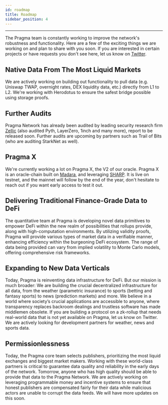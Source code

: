 ```yaml
---
id: roadmap
title: Roadmap
sidebar_position: 4
---
```


---

The Pragma team is constantly working to improve the network's robustness and functionality. Here are a few of the exciting things we are working on and plan to share with you soon. If you are interested in certain projects or have requests you don't see here, let us know on [Twitter](https://twitter.com/PragmaOracle).

## Native Data From The Most Liquid Markets

We are actively working on building out functionality to pull data (e.g. Uniswap TWAP, overnight rates, DEX liquidity data, etc.) directly from L1 to L2. We're working with Herodotus to ensure the safest bridge possible using storage proofs.

## Further Audits

Pragma Network has already been audited by leading security research firm [Zellic](https://www.zellic.io/) (also audited Pyth, LayerZero, 1inch and many more), report to be released soon. Further audits are upcoming by partners such as Trail of Bits (who are auditing StarkNet as well).

## Pragma X

We're currently working a lot on Pragma X, the V2 of our oracle. Pragma X is an oracle-chain built on [Madara](https://github.com/keep-starknet-strange/madara), and leveraging [SHARP](https://starkware.co/resource/joining-forces-sharp/). It is live on testnet, and the mainnet will follow by the end of the year, don't hesitate to reach out if you want early access to test it out.

## Delivering Traditional Finance-Grade Data to DeFi

The quantitative team at Pragma is developing novel data primitives to empower DeFi within the new realm of possibilities that rollups provide, along with high-computation environments. By utilizing validity proofs, Pragma will provide various types of market data in a verifiable manner, enhancing efficiency within the burgeoning DeFi ecosystem. The range of data being provided can vary from implied volatility to Monte Carlo models, offering comprehensive risk frameworks.

## Expanding to New Data Verticals

Today, Pragma is reinventing data infrastructure for DeFi. But our mission is much broader: We are building the crucial decentralized infrastructure for all data, from the weather (parametric insurance) to sports (betting and fantasy sports) to news (prediction markets) and more. We believe in a world where society’s crucial applications are accessible to anyone, where transparency replaces backroom dealings and trustless software has made middlemen obsolete.
If you are building a protocol on a zk-rollup that needs real-world data that is not yet available on Pragma, let us know on Twitter. We are actively looking for development partners for weather, news and sports data.

## Permissionlessness

Today, the Pragma core team selects publishers, prioritizing the most liquid exchanges and biggest market makers. Working with these world-class partners is critical to guarantee data quality and reliability in the early days of the network.
Tomorrow, anyone who has high quality should be able to provide that data to the Pragma Network. We are actively working on leveraging programmable money and incentive systems to ensure that honest publishers are compensated fairly for their data while malicious actors are unable to corrupt the data feeds. We will have more updates on this soon.
